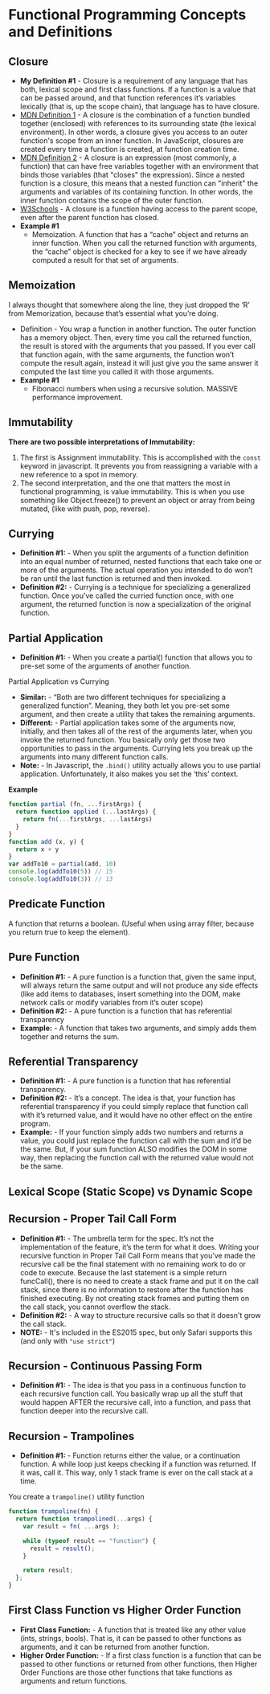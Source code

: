 # Functional Programming Concepts and Definitions

## Closure

- __My Definition #1__ - Closure is a requirement of any language that has both, lexical scope and first class functions. If a function is a value that can be passed around, and that function references it’s variables lexically (that is, up the scope chain), that language has to have closure.
- [MDN Definition 1](https://developer.mozilla.org/en-US/docs/Web/JavaScript/Closures) - A closure is the combination of a function bundled together (enclosed) with references to its surrounding state (the lexical environment). In other words, a closure gives you access to an outer function's scope from an inner function. In JavaScript, closures are created every time a function is created, at function creation time.
- [MDN Definition 2](https://developer.mozilla.org/en-US/docs/Web/JavaScript/Guide/Functions#nested_functions_and_closures) - A closure is an expression (most commonly, a function) that can have free variables together with an environment that binds those variables (that "closes" the expression). Since a nested function is a closure, this means that a nested function can "inherit" the arguments and variables of its containing function. In other words, the inner function contains the scope of the outer function.
- [W3Schools](https://www.w3schools.com/js/js_function_closures.asp) - A closure is a function having access to the parent scope, even after the parent function has closed.
- __Example #1__
  - Memoization. A function that has a “cache” object and returns an inner function. When you call the returned function with arguments, the “cache” object is checked for a key to see if we have already computed a result for that set of arguments.

## Memoization

I always thought that somewhere along the line, they just dropped the ‘R’ from Memorization, because that’s essential what you’re doing.

- Definition - You wrap a function in another function. The outer function has a memory object. Then, every time you call the returned function, the result is stored with the arguments that you passed. If you ever call that function again, with the same arguments, the function won’t compute the result again, instead it will just give you the same answer it computed the last time you called it with those arguments.
- __Example #1__
  - Fibonacci numbers when using a recursive solution. MASSIVE performance improvement.

## Immutability

__There are two possible interpretations of Immutability:__

1) The first is Assignment immutability. This is accomplished with the `const` keyword in javascript. It prevents you from reassigning a variable with a new reference to a spot in memory.
2) The second interpretation, and the one that matters the most in functional programming, is value immutability. This is when you use something like Object.freeze() to prevent an object or array from being mutated, (like with push, pop, reverse).

## Currying

- __Definition #1:__ - When you split the arguments of a function definition into an equal number of returned, nested functions that each take one or more of the arguments. The actual operation you intended to do won’t be ran until the last function is returned and then invoked.
- __Definition #2:__ - Currying is a technique for specializing a generalized function. Once you’ve called the curried function once, with one argument, the returned function is now a specialization of the original function.

## Partial Application

- __Definition #1:__ - When you create a partial() function that allows you to pre-set some of the arguments of another function.

Partial Application vs Currying

- __Similar:__ - “Both are two different techniques for specializing a generalized function”. Meaning, they both let you pre-set some argument, and then create a utility that takes the remaining arguments.
- __Different:__ - Partial application takes some of the arguments now, initially, and then takes all of the rest of the arguments later, when you invoke the returned function. You basically only get those two opportunities to pass in the arguments. Currying lets you break up the arguments into many different function calls.
- __Note:__ - In Javascript, the `.bind()` utility actually allows you to use partial application. Unfortunately, it also makes you set the ‘this’ context.

__Example__

```js
function partial (fn, ...firstArgs) {
  return function applied (...lastArgs) {
    return fn(...firstArgs, ...lastArgs)
  }
}
function add (x, y) {
  return x + y
}
var addTo10 = partial(add, 10)
console.log(addTo10(5)) // 15
console.log(addTo10(3)) // 13
```

## Predicate Function

A function that returns a boolean. (Useful when using array filter, because you return true to keep the element).

## Pure Function

- __Definition #1:__ - A pure function is a function that, given the same input, will always return the same output and will not produce any side effects (like add items to databases, insert something into the DOM, make network calls or modify variables from it’s outer scope)
- __Definition #2:__ - A pure function is a function that has referential transparency
- __Example:__ - A function that takes two arguments, and simply adds them together and returns the sum.

## Referential Transparency
- __Definition #1:__ - A pure function is a function that has referential transparency.
- __Definition #2:__ - It’s a concept. The idea is that, your function has referential transparency if you could simply replace that function call with it’s returned value, and it would have no other effect on the entire program.
- __Example:__ - If your function simply adds two numbers and returns a value, you could just replace the function call with the sum and it’d be the same. But, if your sum function ALSO modifies the DOM in some way, then replacing the function call with the returned value would not be the same.

## Lexical Scope (Static Scope) vs Dynamic Scope

## Recursion - Proper Tail Call Form

- __Definition #1:__ - The umbrella term for the spec. It’s not the implementation of the feature, it’s the term for what it does. Writing your recursive function in Proper Tail Call Form means that you’ve made the recursive call be the final statement with no remaining work to do or code to execute. Because the last statement is a simple return funcCall(), there is no need to create a stack frame and put it on the call stack, since there is no information to restore after the function has finished executing. By not creating stack frames and putting them on the call stack, you cannot overflow the stack.
- __Definition #2:__ - A way to structure recursive calls so that it doesn't grow the call stack.
- __NOTE:__ - It's included in the ES2015 spec, but only Safari supports this (and only with `"use strict"`)

## Recursion - Continuous Passing Form

- __Definition #1:__ - The idea is that you pass in a continuous function to each recursive function call. You basically wrap up all the stuff that would happen AFTER the recursive call, into a function, and pass that function deeper into the recursive call. 

## Recursion - Trampolines

- __Definition #1:__ - Function returns either the value, or a continuation function. A while loop just keeps checking if a function was returned. If it was, call it. This way, only 1 stack frame is ever on the call stack at a time.

You create a `trampoline()` utility function

```js
function trampoline(fn) {
  return function trampolined(...args) {
    var result = fn( ...args );

    while (typeof result == "function") {
      result = result();
    }

    return result;
  };
}
```

## First Class Function vs Higher Order Function

- __First Class Function:__ - A function that is treated like any other value (ints, strings, bools). That is, it can be passed to other functions as arguments, and it can be returned from another function.
- __Higher Order Function:__ - If a first class function is a function that can be passed to other functions or returned from other functions, then Higher Order Functions are those other functions that take functions as arguments and return functions.